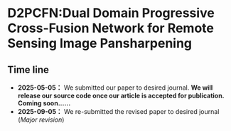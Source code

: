 # D2PCFN:Dual Domain Progressive Cross-Fusion Network for Remote Sensing Image Pansharpening

## Time line
- **2025-05-05：**
  We submitted our paper to desired journal.
  **We will release our source code once our article is accepted for publication.
Coming soon......**
- **2025-09-05：**
  We re-submitted the revised paper to desired journal (_Major revision_)

